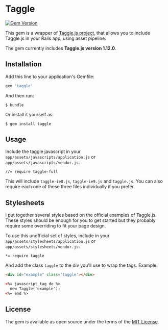 # Taggle
[![Gem Version](https://badge.fury.io/rb/taggle.svg)](https://badge.fury.io/rb/taggle)

This gem is a wrapper of [Taggle.js project](https://sean.is/poppin/tags), that allows you to include Taggle.js in your Rails app, using asset pipeline.

The gem currently includes **Taggle.js version 1.12.0**.



## Installation

Add this line to your application's Gemfile:

```ruby
gem 'taggle'
```

And then run:

    $ bundle

Or install it yourself as:

    $ gem install taggle


## Usage

Include the taggle javascript in your `app/assets/javascripts/application.js` or `app/assets/javascripts/vendor.js`:
```
//= require taggle-full
```

This will include `taggle-ie8.js`, `taggle-ie9.js` and `taggle.js`. You can also require each one of these three files individually if you prefer.



## Stylesheets
I put together several styles based on the official examples of Taggle.js. These styles should be enough for you to get started but they probably require some overriding to fit your page design.

To use this unofficial set of styles, include in your `app/assets/stylesheets/application.js` or `app/assets/stylesheets/vendor.js`:
```
*= require taggle
```

And add the class `taggle` to the div you'll use to wrap the tags. Example:
```html
<div id="example" class='taggle'></div>

<%= javascript_tag do %>
  new Taggle('example');
<%= end %>
```


## License

The gem is available as open source under the terms of the [MIT License](http://opensource.org/licenses/MIT).
